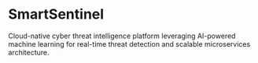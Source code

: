 # SmartSentinel
Cloud-native cyber threat intelligence platform leveraging AI-powered machine learning for real-time threat detection and scalable microservices architecture.
